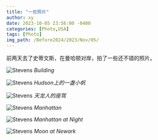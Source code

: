 ```yaml
---
title: "一些照片"
author: xy
date: 2023-10-05 23:56:00 -0400
categories: [Photo,USA]
tags: [Photo]
img_path: /Before2024/2023/Nov/05/
---
```


前两天去了史蒂文斯，在曼哈顿对岸，拍了一些还不错的照片。

![Stevens](1.JPG)
_Building_

![Stevens](2.jpeg)
_Hudson上的一盏小帆_

![Stevens](4.jpeg)
_天龙人的座驾_

![Stevens](3.jpg)
_Manhattan_

![Stevens](5.JPG)
_Manhattan at Night_

![Stevens](6.JPG)
_Moon at Newark_